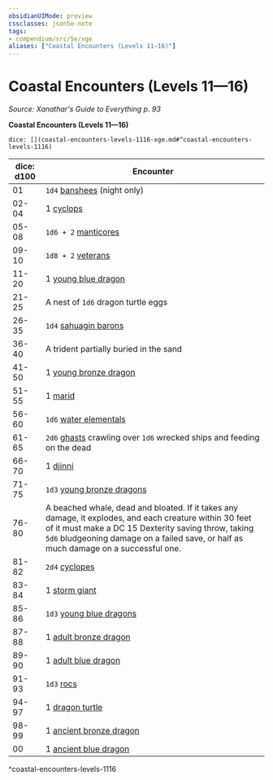 ```yaml
---
obsidianUIMode: preview
cssclasses: json5e-note
tags:
- compendium/src/5e/xge
aliases: ["Coastal Encounters (Levels 11—16)"]
---
```

# Coastal Encounters (Levels 11—16)
*Source: Xanathar's Guide to Everything p. 93* 

**Coastal Encounters (Levels 11—16)**

`dice: [](coastal-encounters-levels-1116-xge.md#^coastal-encounters-levels-1116)`

| dice: d100 | Encounter |
|------------|-----------|
| 01 | `1d4` [banshees](Mechanics/bestiary/undead/banshee.md) (night only) |
| 02-04 | 1 [cyclops](Mechanics/bestiary/giant/cyclops.md) |
| 05-08 | `1d6 + 2` [manticores](Mechanics/bestiary/monstrosity/manticore.md) |
| 09-10 | `1d8 + 2` [veterans](Mechanics/bestiary/humanoid/veteran.md) |
| 11-20 | 1 [young blue dragon](Mechanics/bestiary/dragon/young-blue-dragon.md) |
| 21-25 | A nest of `1d6` dragon turtle eggs |
| 26-35 | `1d4` [sahuagin barons](Mechanics/bestiary/humanoid/sahuagin-baron.md) |
| 36-40 | A trident partially buried in the sand |
| 41-50 | 1 [young bronze dragon](Mechanics/bestiary/dragon/young-bronze-dragon.md) |
| 51-55 | 1 [marid](Mechanics/bestiary/elemental/marid.md) |
| 56-60 | `1d6` [water elementals](Mechanics/bestiary/elemental/water-elemental.md) |
| 61-65 | `2d6` [ghasts](Mechanics/bestiary/undead/ghast.md) crawling over `1d6` wrecked ships and feeding on the dead |
| 66-70 | 1 [djinni](Mechanics/bestiary/elemental/djinni.md) |
| 71-75 | `1d3` [young bronze dragons](Mechanics/bestiary/dragon/young-bronze-dragon.md) |
| 76-80 | A beached whale, dead and bloated. If it takes any damage, it explodes, and each creature within 30 feet of it must make a DC 15 Dexterity saving throw, taking `5d6` bludgeoning damage on a failed save, or half as much damage on a successful one. |
| 81-82 | `2d4` [cyclopes](Mechanics/bestiary/giant/cyclops.md) |
| 83-84 | 1 [storm giant](Mechanics/bestiary/giant/storm-giant.md) |
| 85-86 | `1d3` [young blue dragons](Mechanics/bestiary/dragon/young-blue-dragon.md) |
| 87-88 | 1 [adult bronze dragon](Mechanics/bestiary/dragon/adult-bronze-dragon.md) |
| 89-90 | 1 [adult blue dragon](Mechanics/bestiary/dragon/adult-blue-dragon.md) |
| 91-93 | `1d3` [rocs](Mechanics/bestiary/monstrosity/roc.md) |
| 94-97 | 1 [dragon turtle](Mechanics/bestiary/dragon/dragon-turtle.md) |
| 98-99 | 1 [ancient bronze dragon](Mechanics/bestiary/dragon/ancient-bronze-dragon.md) |
| 00 | 1 [ancient blue dragon](Mechanics/bestiary/dragon/ancient-blue-dragon.md) |
^coastal-encounters-levels-1116